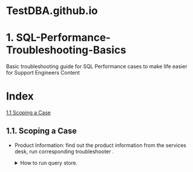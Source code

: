 # TestDBA.github.io

# 1. SQL-Performance-Troubleshooting-Basics

Basic troubleshooting guide for SQL Performance cases to make life easier for Support Engineers
Content  

# Index

[1.1 Scoping a Case](#1.1-Scoping-a-Case)  

## 1.1. Scoping a Case

- Product Information: find out the product information from the services desk, run corresponding troubleshooter .
    <details><summary>How to run query store.</summary>

  - SQL DB: ASC -> Tools -> SQL Troubleshooter
    ![QDS](/QueryStore.png)

    </details>

